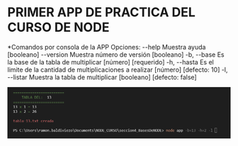 # PRIMER APP DE PRACTICA DEL CURSO DE NODE 

*Comandos por consola de la APP
    Opciones:
        --help     Muestra ayuda                                        [booleano]
        --version  Muestra número de versión                            [booleano]
    -b, --base     Es la base de la tabla de multiplicar      [número] [requerido]
    -h, --hasta    Es el limite de la cantidad de multiplicaciones a realizar
                                                            [número] [defecto: 10]
    -l, --listar   Muestra la tabla de multiplicar     [booleano] [defecto: false] 

![Ejemplo de Uso por consola](TablaDeMultiplicar.png)

